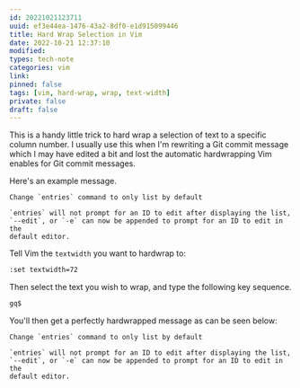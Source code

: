```yaml
---
id: 20221021123711
uuid: ef3e44ea-1476-43a2-8df0-e1d915099446
title: Hard Wrap Selection in Vim
date: 2022-10-21 12:37:10
modified: 
types: tech-note
categories: vim
link: 
pinned: false
tags: [vim, hard-wrap, wrap, text-width]
private: false
draft: false
---
```


This is a handy little trick to hard wrap a selection of text to a specific column number. I usually use this when I'm rewriting a Git commit message which I may have edited a bit and lost the automatic hardwrapping Vim enables for Git commit messages.

Here's an example message.

```text
Change `entries` command to only list by default

`entries` will not prompt for an ID to edit after displaying the list, `--edit`, or `-e` can now be appended to prompt for an ID to edit in the
default editor.
```

Tell Vim the `textwidth` you want to hardwrap to:

```sh
:set textwidth=72
```

Then select the text you wish to wrap, and type the following key sequence.

```sh
gq$
```

You'll then get a perfectly hardwrapped message as can be seen below:

```text
Change `entries` command to only list by default

`entries` will not prompt for an ID to edit after displaying the list,
`--edit`, or `-e` can now be appended to prompt for an ID to edit in the
default editor.
```
